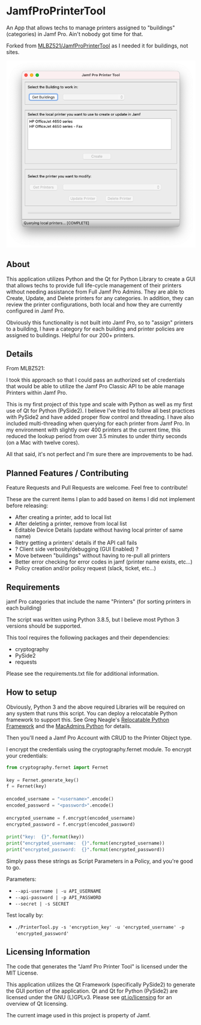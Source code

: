 JamfProPrinterTool
======

An App that allows techs to manage printers assigned to "buildings" (categories) in Jamf Pro. Ain't nobody got time for that.

Forked from [MLBZ521/JamfProPrinterTool](https://github.com/MLBZ521/JamfProPrinterTool) as I needed it for buildings, not sites.

<center><img src="https://github.com/koalatee/JamfProPrinterTool/blob/master/Jamf Pro Printer Tool.png" /></center>


## About

This application utilizes Python and the Qt for Python Library to create a GUI that allows techs to provide full life-cycle management of their printers without needing assistance from Full Jamf Pro Admins.  They are able to Create, Update, and Delete printers for any categories.  In addition, they can review the printer configurations, both local and how they are currently configured in Jamf Pro.

Obviously this functionality is not built into Jamf Pro, so to "assign" printers to a building, I have a category for each building and printer policies are assigned to buildings. Helpful for our 200+ printers.

## Details

From MLBZ521:

I took this approach so that I could pass an authorized set of credentials that would be able to utilize the Jamf Pro Classic API to be able manage Printers within Jamf Pro.

This is my first project of this type and scale with Python as well as my first use of Qt for Python (PySide2).  I believe I've tried to follow all best practices with PySide2 and have added proper flow control and threading.  I have also included multi-threading when querying for each printer from Jamf Pro.  In my environment with slightly over 400 printers at the current time, this reduced the lookup period from over 3.5 minutes to under thirty seconds (on a Mac with twelve cores).

All that said, it's not perfect and I'm sure there are improvements to be had.


## Planned Features / Contributing

Feature Requests and Pull Requests are welcome.  Feel free to contribute!

These are the current items I plan to add based on items I did not implement before releasing:
  * After creating a printer, add to local list
  * After deleting a printer, remove from local list
  * Editable Device Details (update without having local printer of same name)
  * Retry getting a printers' details if the API call fails
  * ? Client side verbosity/debugging (GUI Enabled) ?
  * Move between "buildings" without having to re-pull all printers
  * Better error checking for error codes in jamf (printer name exists, etc...)
  * Policy creation and/or policy request (slack, ticket, etc...)

##  Requirements

jamf Pro categories that include the name "Printers" (for sorting printers in each building)

The script was written using Python 3.8.5, but I believe most Python 3 versions should be supported.

This tool requires the following packages and their dependencies:
  * cryptography
  * PySide2
  * requests

Please see the requirements.txt file for additional information.


## How to setup

Obviously, Python 3 and the above required Libraries will be required on any system that runs this script.  You can deploy a relocatable Python framework to support this.  See Greg Neagle's [Relocatable Python Framework](https://github.com/gregneagle/relocatable-python) and the [MacAdmins Python](https://github.com/macadmins/python) for details.

Then you'll need a Jamf Pro Account with CRUD to the Printer Object type.

I encrypt the credentials using the cryptography.fernet module.  To encrypt your credentials:

```python
from cryptography.fernet import Fernet

key = Fernet.generate_key()
f = Fernet(key)

encoded_username = "<username>".encode()
encoded_password = "<password>".encode()

encrypted_username = f.encrypt(encoded_username)
encrypted_password = f.encrypt(encoded_password)

print("key:  {}".format(key))
print("encrypted_username:  {}".format(encrypted_username))
print("encrypted_password:  {}".format(encrypted_password))
```

Simply pass these strings as Script Parameters in a Policy, and you're good to go.

Parameters:
  * `--api-username | -u API_USERNAME`
  * `--api-password | -p API_PASSWORD`
  * `--secret | -s SECRET`

Test locally by:

  * `./PrinterTool.py -s 'encryption_key' -u 'encrypted_username' -p 'encrypted_password'`


## Licensing Information

The code that generates the "Jamf Pro Printer Tool" is licensed under the MIT License.

This application utilizes the Qt Framework (specifically PySide2) to generate the GUI portion of the application.  Qt and Qt for Python (PySide2) are licensed under the GNU (L)GPLv3.  Please see [qt.io/licensing](https://qt.io/licensing) for an overview of Qt licensing.

The current image used in this project is property of Jamf.

